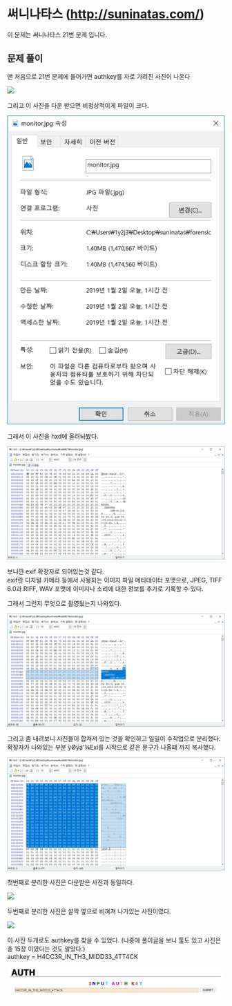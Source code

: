 # 써니나타스 (http://suninatas.com/)
이 문제는 써니나타스 21번 문제 입니다.

## 문제 풀이 
맨 처음으로 21번 문제에 들어가면 authkey를 자로 가려진 사진이 나온다

![](./img/monitor.jpg)

그리고 이 사진을 다운 받으면 비정상적이게 파일이 크다.

![](./img/6.jpg)

그래서 이 사진을 hxd에 올려놔봤다.

![](./img/4.jpg)

보니깐 exif 확장자로 되어있는것 같다.<br>
exif란 디지털 카메라 등에서 사용되는 이미지 파일 메타데이터 포맷으로, JPEG, TIFF 6.0과 RIFF, WAV 포맷에 이미지나 소리에 대한 정보를 추가로 기록할 수 있다. 

그래서 그런지 무엇으로 촬영됬는지 나와있다.

![](./img/1.jpg)

그리고 좀 내려보니 사진들이 합쳐져 있는 것을 확인하고 일일이 수작업으로 분리했다. <br>
확장자가 나와있는 부분 ÿØÿá'¾Exi를 시작으로 같은 문구가 나올떄 까지 복사했다.<br>

![](./img/2.jpg)

첫번째로 분리한 사진은 다운받은 사진과 동일하다.

![](./img/j-1.jpg)

두번째로 분리한 사진은 살짝 옆으로 비껴져 나가있는 사진이였다.

![](./img/j-2.jpg)

이 사진 두개로도 authkey를 찾을 수 있었다. (나중에 풀이글을 보니 툴도 있고 사진은 총 15장 이였다는 것도 알았다.) <br>
authkey = H4CC3R_IN_TH3_MIDD33_4TT4CK

![](./img/3.jpg)